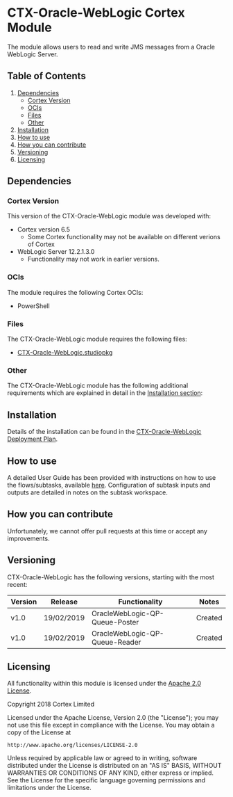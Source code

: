 # CTX-Oracle-WebLogic Cortex Module

The module allows users to read and write JMS messages from a Oracle WebLogic Server.

## Table of Contents
1) [Dependencies](#dependencies)
    * [Cortex Version](#cortex-version)
    * [OCIs](#ocis)
    * [Files](#files)
    * [Other](#other)
2) [Installation](#installation)
3) [How to use](#how-to-use)
4) [How you can contribute](#how-you-can-contribute)
5) [Versioning](#versioning)
6) [Licensing](#licensing)


## Dependencies
### Cortex Version
This version of the CTX-Oracle-WebLogic module was developed with:
* Cortex version 6.5
	* Some Cortex functionality may not be available on different verions of Cortex
* WebLogic Server 12.2.1.3.0
	* Functionality may not work in earlier versions.


### OCIs
The  module requires the following Cortex OCIs:
* PowerShell

### Files
The CTX-Oracle-WebLogic module requires the following files:
* [CTX-Oracle-WebLogic.studiopkg](https://github.com/CortexIntelligentAutomation/CTX-Oracle-WebLogic/releases/download/v1.0/CTX-Oracle-WebLogic.studiopkg)

### Other
The CTX-Oracle-WebLogic module has the following additional requirements which are explained in detail in the [Installation section](#Installation):<Other Requirements>

## Installation
Details of the installation can be found in the [CTX-Oracle-WebLogic Deployment Plan](https://github.com/CortexIntelligentAutomation/CTX-Oracle-WebLogic/blob/master/CTX-Oracle-WebLogic%20-%20Deployment%20Plan.pdf).
## How to use
A detailed User Guide has been provided with instructions on how to use the flows/subtasks, available [here](https://github.com/CortexIntelligentAutomation/CTX-Oracle-WebLogic/blob/master/CTX-Oracle-WebLogic%20-%20User%20Guide.pdf). Configuration of subtask inputs and outputs are detailed in notes on the subtask workspace.

## How you can contribute
Unfortunately, we cannot offer pull requests at this time or accept any improvements.

## Versioning
CTX-Oracle-WebLogic has the following versions, starting with the most recent:

Version | Release | Functionality | Notes
------------ | ------------- | ----------- | -----------
v1.0 | 19/02/2019 | OracleWebLogic-QP-Queue-Poster | Created
v1.0 | 19/02/2019 | OracleWebLogic-QP-Queue-Reader | Created

## Licensing
All functionality within this module is licensed under the [Apache 2.0 License](https://www.apache.org/licenses/LICENSE-2.0).

Copyright 2018 Cortex Limited

Licensed under the Apache License, Version 2.0 (the "License");
you may not use this file except in compliance with the License.
You may obtain a copy of the License at

    http://www.apache.org/licenses/LICENSE-2.0

Unless required by applicable law or agreed to in writing, software
distributed under the License is distributed on an "AS IS" BASIS,
WITHOUT WARRANTIES OR CONDITIONS OF ANY KIND, either express or implied.
See the License for the specific language governing permissions and
limitations under the License.



